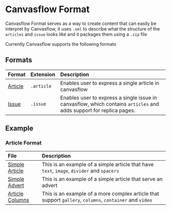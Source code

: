 
# Canvasflow Format

Canvasflow Format serves as a way to create content that can easily be interpret by Canvasflow, it uses `.xml` to describe what the structure of the `articles` and `issue` looks like and it packages them using a `.zip` file

Currently Canvasflow supports the following formats

## Formats

| Format                  | Extension  | Description                                                                                                         |
| :---------------------- | :--------- | :------------------------------------------------------------------------------------------------------------------ |
| [Article](./Article.md) | `.article` | Enables user to express a single article in canvasflow                                                              |
| [Issue](./Issue.md)     | `.issue`   | Enables user to express a single issue in canvasflow, which contains `articles` and adds support for replica pages. |

## Example

### Article Format

| File                                                        | Description                                                                                             |
| :---------------------------------------------------------- | :------------------------------------------------------------------------------------------------------ |
| [Simple Article](./examples/articles/simple-article)        | This is an example of a simple article that have `text`, `image`, `divider` and `spacers`               |
| [Simple Advert](./examples/articles/simple-advert)          | This is an example of a simple article that serve an advert                                             |
| [Article Columns](./examples/articles/article-with-columns) | This is an example of a more complex article that support `gallery`, `columns`, `container` and `video` |
